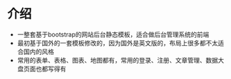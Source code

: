 # 介绍
* 一整套基于bootstrap的网站后台静态模板，适合做后台管理系统的前端
* 最初基于国外的一套模板修改的，因为国外是英文版的，布局上很多都不太适合国内的风格
* 常用的表单、表格、图表、地图都有，常用的登录、注册、文章管理、数据大盘页面也都写得有
